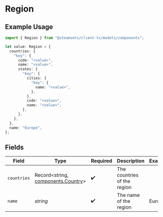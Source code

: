 # Region

## Example Usage

```typescript
import { Region } from "@steamsets/client-ts/models/components";

let value: Region = {
  countries: {
    "key": {
      code: "<value>",
      name: "<value>",
      states: {
        "key": {
          cities: {
            "key": {
              name: "<value>",
            },
          },
          code: "<value>",
          name: "<value>",
        },
      },
    },
  },
  name: "Europe",
};
```

## Fields

| Field                                                                    | Type                                                                     | Required                                                                 | Description                                                              | Example                                                                  |
| ------------------------------------------------------------------------ | ------------------------------------------------------------------------ | ------------------------------------------------------------------------ | ------------------------------------------------------------------------ | ------------------------------------------------------------------------ |
| `countries`                                                              | Record<string, [components.Country](../../models/components/country.md)> | :heavy_check_mark:                                                       | The countries of the region                                              |                                                                          |
| `name`                                                                   | *string*                                                                 | :heavy_check_mark:                                                       | The name of the region                                                   | Europe                                                                   |